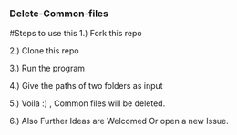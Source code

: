 ### Delete-Common-files
#Steps to use this 
1.) Fork this repo

2.) Clone this repo

3.) Run the program 

4.) Give the paths of two folders as input

5.) Voila  :) , Common files will be deleted.

6.) Also Further Ideas are Welcomed Or open a new Issue.

